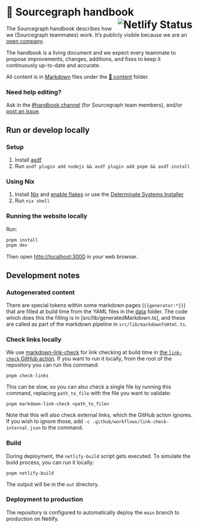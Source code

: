 # 📘 Sourcegraph handbook <a href="https://app.netlify.com/sites/sourcegraph-handbook/deploys"><img alt="Netlify Status" src="https://api.netlify.com/api/v1/badges/4c81a998-33b5-4357-a593-479e21bb10f3/deploy-status" align="right"></a>

The Sourcegraph handbook describes how we (Sourcegraph teammates) work. It’s publicly visible because we are an [open company](https://handbook.sourcegraph.com/company#open-company).

The handbook is a living document and we expect every teammate to propose improvements, changes, additions, and fixes to keep it continuously up-to-date and accurate.

All content is in [Markdown](https://www.markdownguide.org/getting-started/#what-is-markdown) files under the [📁 content](./content) folder.

### Need help editing?

Ask in the [#handbook channel](https://app.slack.com/client/T02FSM7DL/CQ44Y7F4G) (for Sourcegraph team members), and/or [post an issue](https://github.com/sourcegraph/handbook/issues).

## Run or develop locally

### Setup

1. Install [asdf](https://asdf-vm.com/)
1. Run `asdf plugin add nodejs && asdf plugin add pnpm && asdf install`

### Using Nix

1. Install [Nix](https://nixos.org/download) and [enable flakes](https://nixos.wiki/wiki/Flakes) or use the [Determinate Systems Installer](https://github.com/DeterminateSystems/nix-installer)
2. Run `nix shell`

### Running the website locally

Run:

```sh
pnpm install
pnpm dev
```

Then open [http://localhost:3000](http://localhost:3000) in your web browser.

## Development notes

### Autogenerated content

There are special tokens within some markdown pages (`{{generator:*}}`) that are filled at build time from the YAML files in the [data](./data) folder. The code which does this the filling is in [src/lib/generatedMarkdown.ts], and these are called as part of the markdown pipeline in `src/lib/markdownToHtml.ts`.

### Check links locally

We use [markdown-link-check](https://github.com/tcort/markdown-link-check) for link checking at build time in [the `link-check` GitHub action](.github/workflows/link-check.yml). If you want to run it locally, from the root of the repository you can run this command:

```shell
pnpm check-links
```

This can be slow, so you can also check a single file by running this command, replacing `path_to_file` with the file you want to validate:

```shell
pnpm markdown-link-check <path_to_file>
```

Note that this will also check external links, which the GitHub action ignores. If you wish to ignore those, add `-c .github/workflows/link-check-internal.json` to the command.

### Build

During deployment, the `netlify-build` script gets executed. To simulate the build process, you can run it locally:

```shell
pnpm netlify-build
```

The output will be in the `out` directory.

### Deployment to production

The repository is configured to automatically deploy the `main` branch to production on Netlify.

